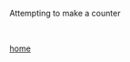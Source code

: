 

Attempting to make a counter

<br>

[home](./)

<?php
session_start();
$counter_name = "counter.txt";

// Check if a text file exists.
// If not create one and initialize it to zero.
if (!file_exists($counter_name)) {
  $f = fopen($counter_name, "w");
  fwrite($f,"0");
  fclose($f);
}

// Read the current value of our counter file
$f = fopen($counter_name,"r");
$counterVal = fread($f, filesize($counter_name));
fclose($f);

// Has visitor been counted in this session?
// If not, increase counter value by one
if(!isset($_SESSION['hasVisited'])){
  $_SESSION['hasVisited']="yes";
  $counterVal++;
  $f = fopen($counter_name, "w");
  fwrite($f, $counterVal);
  fclose($f);
}

echo "You are visitor number $counterVal to this site";

